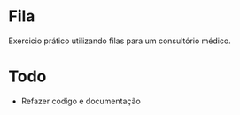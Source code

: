 # Fila

Exercicio prático utilizando filas para um consultório médico.

# Todo
- Refazer codigo e documentação
